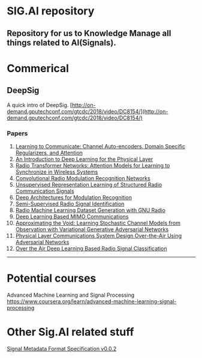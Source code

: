 # SIG.AI repository
Repository for us to Knowledge Manage all things related to AI(Signals).
---

# Commerical 
## DeepSig
A quick intro of DeepSig. [http://on-demand.gputechconf.com/gtcdc/2018/video/DC8154/](http://on-demand.gputechconf.com/gtcdc/2018/video/DC8154/)<br>
### Papers
1. [Learning to Communicate: Channel Auto-encoders, Domain Specific Regularizers, and Attention](papers/1608.06409.pdf)<br>
2. [An Introduction to Deep Learning for the Physical Layer](papers/1702.00832.pdf)<br>
3. [Radio Transformer Networks: Attention Models for Learning to Synchronize in Wireless Systems](papers/1605.00716.pdf)<br>
4. [Convolutional Radio Modulation Recognition Networks](papers/1602.04105.pdf)<br>
5. [Unsupervised Representation Learning of Structured Radio Communication Signals](papers/1604.07078.pdf)<br>
6. [Deep Architectures for Modulation Recognition](papers/1703.09197.pdf)<br>
7. [Semi-Supervised Radio Signal Identification](1611.00303.pdf)<br>
8. [Radio Machine Learning Dataset Generation with GNU Radio](papers/11-1-23-1-10-20160912.pdf)<br>
9. [Deep Learning Based MIMO Communications](1707.07980.pdf)<br>
10. [Approximating the Void: Learning Stochastic Channel Models from Observation with Variational Generative Adversarial Networks](papers/1805.06350.pdf)<br>
11. [Physical Layer Communications System Design Over-the-Air Using Adversarial Networks](papers/1803.03145.pdf)<br>
12. [Over the Air Deep Learning Based Radio Signal Classification](papers/1712.04578.pdf)<br>

---
# Potential courses
Advanced Machine Learning and Signal Processing<br>
https://www.coursera.org/learn/advanced-machine-learning-signal-processing

# Other Sig.AI related stuff
[Signal Metadata Format Specification v0.0.2](https://sigmf.org)<br>
